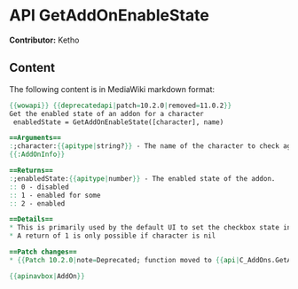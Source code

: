 # API GetAddOnEnableState

**Contributor:** Ketho

## Content

The following content is in MediaWiki markdown format:

```mediawiki
{{wowapi}} {{deprecatedapi|patch=10.2.0|removed=11.0.2}}
Get the enabled state of an addon for a character
 enabledState = GetAddOnEnableState([character], name)

==Arguments==
:;character:{{apitype|string?}} - The name of the character to check against or nil.
{{:AddOnInfo}}

==Returns==
:;enabledState:{{apitype|number}} - The enabled state of the addon.
:: 0 - disabled
:: 1 - enabled for some
:: 2 - enabled

==Details==
* This is primarily used by the default UI to set the checkbox state in the AddOnList
* A return of 1 is only possible if character is nil

==Patch changes==
* {{Patch 10.2.0|note=Deprecated; function moved to {{api|C_AddOns.GetAddOnEnableState}} with parameter order swapped.}}

{{apinavbox|AddOn}}
```